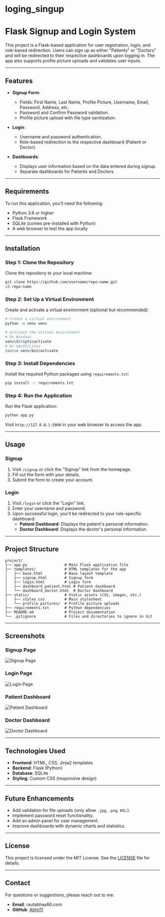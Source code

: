 # loging_singup

# Flask Signup and Login System

This project is a Flask-based application for user registration, login, and role-based redirection. Users can sign up as either "Patients" or "Doctors" and will be redirected to their respective dashboards upon logging in. The app also supports profile picture uploads and validates user inputs.

---

## **Features**

- **Signup Form**:
  - Fields: First Name, Last Name, Profile Picture, Username, Email, Password, Address, etc.
  - Password and Confirm Password validation.
  - Profile picture upload with file type sanitization.

- **Login**:
  - Username and password authentication.
  - Role-based redirection to the respective dashboard (Patient or Doctor).

- **Dashboards**:
  - Displays user information based on the data entered during signup.
  - Separate dashboards for Patients and Doctors.

---

## **Requirements**

To run this application, you'll need the following:

- Python 3.8 or higher
- Flask Framework
- SQLite (comes pre-installed with Python)
- A web browser to test the app locally

---

## **Installation**

### Step 1: Clone the Repository
Clone the repository to your local machine:
```bash
git clone https://github.com/username/repo-name.git
cd repo-name
```

### Step 2: Set Up a Virtual Environment
Create and activate a virtual environment (optional but recommended):
```bash
# Create a virtual environment
python -m venv venv

# Activate the virtual environment
# On Windows
venv\Scripts\activate
# On macOS/Linux
source venv/bin/activate
```

### Step 3: Install Dependencies
Install the required Python packages using `requirements.txt`:
```bash
pip install -r requirements.txt
```

### Step 4: Run the Application
Run the Flask application:
```bash
python app.py
```
Visit `http://127.0.0.1:5000` in your web browser to access the app.

---

## **Usage**

### Signup
1. Visit `/signup` or click the "Signup" link from the homepage.
2. Fill out the form with your details.
3. Submit the form to create your account.

### Login
1. Visit `/login` or click the "Login" link.
2. Enter your username and password.
3. Upon successful login, you'll be redirected to your role-specific dashboard:
   - **Patient Dashboard**: Displays the patient's personal information.
   - **Doctor Dashboard**: Displays the doctor's personal information.

---

## **Project Structure**

```
project/
├── app.py                 # Main Flask application file
├── templates/             # HTML templates for the app
│   ├── base.html          # Base layout template
│   ├── signup.html        # Signup form
│   ├── login.html         # Login form
│   ├── dashboard_patient.html # Patient dashboard
│   └── dashboard_doctor.html  # Doctor dashboard
├── static/                # Static assets (CSS, images, etc.)
│   ├── styles.css         # Main stylesheet
│   └── profile_pictures/  # Profile picture uploads
├── requirements.txt       # Python dependencies
├── README.md              # Project documentation
└── .gitignore             # Files and directories to ignore in Git
```

---

## **Screenshots**

### Signup Page
![Signup Page](https://via.placeholder.com/800x400?text=Signup+Page)

### Login Page
![Login Page](https://via.placeholder.com/800x400?text=Login+Page)

### Patient Dashboard
![Patient Dashboard](https://via.placeholder.com/800x400?text=Patient+Dashboard)

### Doctor Dashboard
![Doctor Dashboard](https://via.placeholder.com/800x400?text=Doctor+Dashboard)

---

## **Technologies Used**

- **Frontend**: HTML, CSS, Jinja2 templates
- **Backend**: Flask (Python)
- **Database**: SQLite
- **Styling**: Custom CSS (responsive design)

---

## **Future Enhancements**

- Add validation for file uploads (only allow `.jpg`, `.png`, etc.).
- Implement password reset functionality.
- Add an admin panel for user management.
- Improve dashboards with dynamic charts and statistics.

---

## **License**

This project is licensed under the MIT License. See the [LICENSE](LICENSE) file for details.

---

## **Contact**

For questions or suggestions, please reach out to me:

- **Email**: rautabhay66.com
- **GitHub**: [Abhii11](https://github.com/your-github-username)
